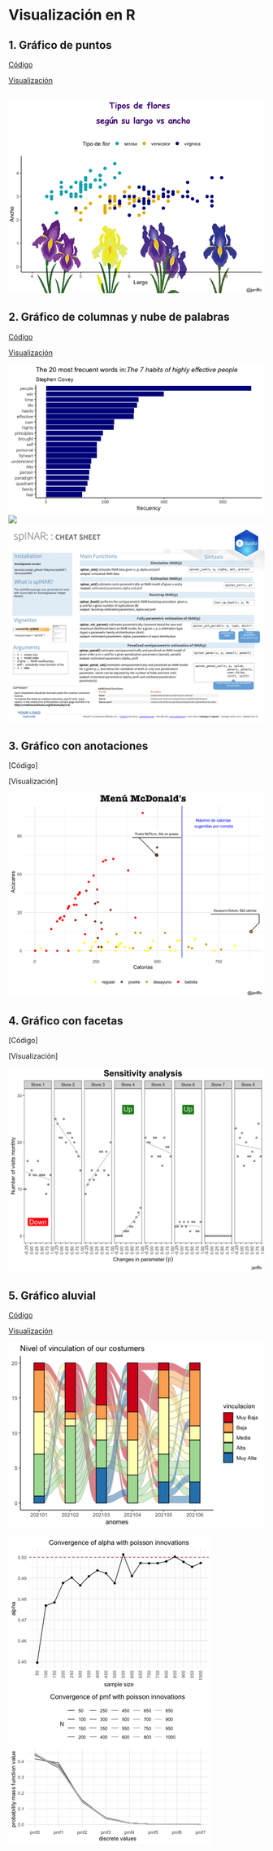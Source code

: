 # Visualización en R

## 1. Gráfico de puntos

[Código](https://github.com/jariffo/Visualization-in-R/blob/main/day_1.R)

[Visualización](https://github.com/jariffo/Visualization-in-R/blob/main/Rplot-01.png)

![](https://github.com/jariffo/Visualization-in-R/blob/main/Rplot-01.png)
----------

## 2. Gráfico de columnas y nube de palabras

[Código](https://github.com/jariffo/Visualization-in-R/blob/main/day_2.R)

[Visualización](https://github.com/jariffo/Visualization-in-R/blob/main/Rplot-02-1.png)

![](https://github.com/jariffo/Visualization-in-R/blob/main/Rplot-02-1.png)
![](https://github.com/jariffo/Visualization-in-R/blob/main/Rplot-02-2.png)
![](https://github.com/jariffo/Visualization-in-R/blob/main/cheat_sheet_spINAR.png)

## 3. Gráfico con anotaciones

[Código]

[Visualización]

![](https://github.com/jariffo/Visualization-in-R/blob/main/Rplot-03.png)

## 4. Gráfico con facetas

[Código]

[Visualización]

![](https://github.com/jariffo/Visualization-in-R/blob/main/Rplot-04.png)

## 5. Gráfico aluvial

[Código](https://github.com/jariffo/Visualization-in-R/blob/main/Rplot-05.R)

[Visualización](https://github.com/jariffo/Visualization-in-R/blob/main/Rplot-05.png)

![](https://github.com/jariffo/Visualization-in-R/blob/main/Rplot-05.png)



![](https://github.com/jariffo/Visualization-in-R/blob/main/folder/spinar_est_alpha.jpg) ![](https://github.com/jariffo/Visualization-in-R/blob/main/folder/spinar_est_pmf.jpg)
